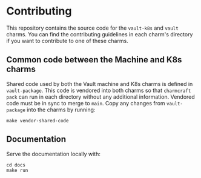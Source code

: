 # Contributing

This repository contains the source code for the `vault-k8s` and `vault` charms. You can find the contributing guidelines in each charm's directory if you want to contribute to one of these charms.

## Common code between the Machine and K8s charms

Shared code used by both the Vault machine and K8s charms is defined in `vault-package`. This code is vendored into both charms so that `charmcraft pack` can run in each directory without any additional information. Vendored code must be in sync to merge to `main`. Copy any changes from `vault-package` into the charms by running:

```shell
make vendor-shared-code
```

## Documentation

Serve the documentation locally with:

```shell
cd docs
make run
```
